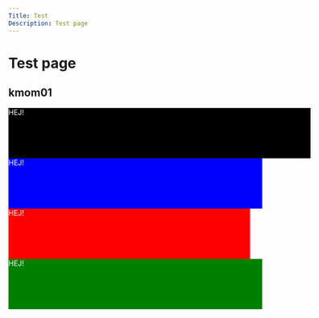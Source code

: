 ```yaml
---
Title: Test
Description: Test page
---
```


Test page
================

## kmom01

<div style="box-sizing: content-box; background-color: black; height: 100px; width: 600px; color: white">HEJ!</div>

<div style="box-sizing: content-box; background-color: blue; height: 100px; width: 100%; color: white">HEJ!</div>

<div style="box-sizing: border-box; background-color: red; height: 100px; width: 50vw; color: white">HEJ!</div>

<div style="background-color: green; height: 100px; width: 100%; color: white">HEJ!</div>
